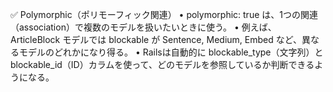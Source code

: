 ✅ Polymorphic（ポリモーフィック関連）
	•	polymorphic: true は、1つの関連（association）で複数のモデルを扱いたいときに使う。
	•	例えば、ArticleBlock モデルでは blockable が Sentence, Medium, Embed など、異なるモデルのどれかになり得る。
	•	Railsは自動的に blockable_type（文字列）と blockable_id（ID）カラムを使って、どのモデルを参照しているか判断できるようになる。